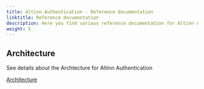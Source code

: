 ```yaml
---
title: Altinn Authentication - Reference documentation
linktitle: Reference documentation
description: Here you find various reference documentation for Altinn Authentication. Including our Architecture.
weight: 5
---
```



## Architecture

See details about the Archtecture for Altinn Authentication

[Architecture](architecture)
